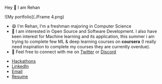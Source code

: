 Hey 👋 I am Rehan

![My portfolio](./Frame 4.png)

- 😄 I'm Rehan, I'm a freshman majoring in Computer Science
- 🤩 I am interested in Open Source and Software Development. I also have keen interest for Machine learning and its application, this summer i am trying to complete few ML & deep learning courses on **coursera** (I really need inspiration to complete my courses they are currently overdue).
- 🤝 Feel free to connect with me on [Twitter]() or [Discord]() 

 * [Hackathons](https://devpost.com/Abusayid693) 
 * [LinkedIn](https://www.linkedin.com/in/rehan-choudhury-66842a164/)
 * [Email](mailto:abusayid693@gmail.com?subject=[GitHub])
 * [Resume]()






